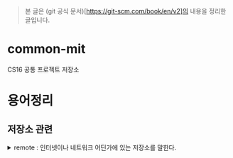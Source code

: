 > 본 글은 (git 공식 문서)[https://git-scm.com/book/en/v2]의 내용을 정리한 글입니다.

# common-mit
CS16 공통 프로젝트 저장소

# 용어정리

## 저장소 관련

<details>
<summary>remote : 인터넷이나 네트워크 어딘가에 있는 저장소를 말한다.</summary>

```text
$ git clone https://github.com/schacon/ticgit
Cloning into 'ticgit'...
remote: Reusing existing pack: 1857, done.
remote: Total 1857 (delta 0), reused 0 (delta 0)
Receiving objects: 100% (1857/1857), 374.35 KiB | 268.00 KiB/s, done.
Resolving deltas: 100% (772/772), done.
Checking connectivity... done.
$ cd ticgit
$ git remote
origin
```
> 저장소를 `Clone` 하면 `origin`이라는 이름으로 리모트 저장소가 자동으로 등록된다.

`git remote` 명령으로 현재 프로젝트에 등록된 리모트 저장소를 확인할 수 있다.
`-v` 옵션을 주어 단축이름과 URL을 함께 볼 수 있다.

```text
$ git remote -v
origin	https://github.com/schacon/ticgit (fetch)
origin	https://github.com/schacon/ticgit (push)
```

### 리모트 저장소 추가하기

`git remote add <단축이름> <url>` 명령을 사용하여, 기존 워킹 디렉토리에 새 리모트 저장소를 쉽게 추가할 수 있다.

```text
$ git remote
origin
$ git remote add pb https://github.com/paulboone/ticgit # URL을 pb 라는 이름으로 사용함을 명시
$ git remote -v
origin	https://github.com/schacon/ticgit (fetch)
origin	https://github.com/schacon/ticgit (push)
pb	https://github.com/paulboone/ticgit (fetch)
pb	https://github.com/paulboone/ticgit (push)
```

### 리모트 저장소를 Pull 하거나 Fetch 하기

```text
$ git fetch <remote>  # 리모트 저장소의 데이터를 모두 로컬로 가져온다.
$ git pull <remote>   # fetch 후 자동으로 merge 한다.
```

### 리모트 저장소에 Push 하기

`git push <리모트 저장소 이름> <브랜치 이름>` 명령어로, 프로젝트를 공유할 수 있다.
이 명령어는 Clone 한 리모트 저장소에 `쓰기 권한`이 있고, Clone 하고 난 이후 아무도 원격 저장소에 `Push 하지 않았을 때`만 사용할 수 있다.

### 리모트 저장소 살펴보기

`git remote show <리모트 저장소 이름>` 명령으로 리모트 저장소의 구체적인 정보를 확인할 수 있다.

```text
$ git remote show origin
* remote origin
  Fetch URL: https://github.com/schacon/ticgit
  Push  URL: https://github.com/schacon/ticgit
  HEAD branch: master
  Remote branches:
    master                               tracked
    dev-branch                           tracked
  Local branch configured for 'git pull':
    master merges with remote master
  Local ref configured for 'git push':
    master pushes to master (up to date)
```

### 리모트 저장소 이름을 바꾸거나 리모트 저장소 삭제하기

`git remote rename` 명령으로 리모트 저장소의 이름을 변경할 수 있다.

```text
$ git remote rename pb paul
```

</details>
